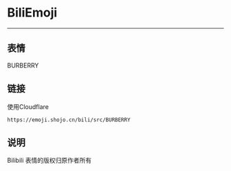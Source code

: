# BiliEmoji
---
## 表情
BURBERRY
## 链接
使用Cloudflare
```
https://emoji.shojo.cn/bili/src/BURBERRY
```
## 说明
Bilibili 表情的版权归原作者所有
